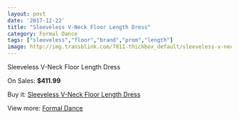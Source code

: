 ```yaml
---
layout: post
date: '2017-12-22'
title: "Sleeveless V-Neck Floor Length Dress"
category: Formal Dance
tags: ["sleeveless","floor","brand","prom","length"]
image: http://img.transblink.com/7811-thickbox_default/sleeveless-v-neck-floor-length-dress.jpg
---
```

Sleeveless V-Neck Floor Length Dress

On Sales: **$411.99**
<a href="https://www.transblink.com/en/formal-dance/2528-sleeveless-v-neck-floor-length-dress.html"><amp-img layout="responsive" width="600" height="600" src="//img.transblink.com/7811-thickbox_default/sleeveless-v-neck-floor-length-dress.jpg" alt="Sleeveless V-Neck Floor Length Dress 0" /></a>
<a href="https://www.transblink.com/en/formal-dance/2528-sleeveless-v-neck-floor-length-dress.html"><amp-img layout="responsive" width="600" height="600" src="//img.transblink.com/7812-thickbox_default/sleeveless-v-neck-floor-length-dress.jpg" alt="Sleeveless V-Neck Floor Length Dress 1" /></a>

Buy it: [Sleeveless V-Neck Floor Length Dress](https://www.transblink.com/en/formal-dance/2528-sleeveless-v-neck-floor-length-dress.html "Sleeveless V-Neck Floor Length Dress")

View more: [Formal Dance](https://www.transblink.com/en/6-formal-dance "Formal Dance")